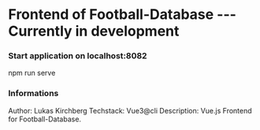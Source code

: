# Frontend of Football-Database --- Currently in development

### Start application on localhost:8082

npm run serve

### Informations

Author: Lukas Kirchberg
Techstack: Vue3@cli
Description: Vue.js Frontend for Football-Database.
